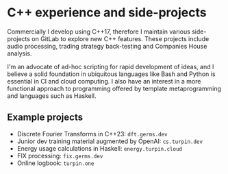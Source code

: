 # C++ experience and side-projects

Commercially I develop using C++17, therefore I maintain various side-projects
on GitLab to explore new C++ features. These projects include audio processing,
trading strategy back-testing and Companies House analysis.

I'm an advocate of ad-hoc scripting for rapid development of ideas, and I
believe a solid foundation in ubiquitous languages like Bash and Python is
essential in CI and cloud computing. I also have an interest in a more
functional approach to programming offered by template metaprogramming and
languages such as Haskell.

## Example projects

- Discrete Fourier Transforms in C++23: `dft.germs.dev`
- Junior dev training material augmented by OpenAI: `cs.turpin.dev`
- Energy usage calculations in Haskell: `energy.turpin.cloud`
- FIX processing: `fix.germs.dev`
- Online logbook: `turpin.one`

<!--
- C++ best practice: `turpin.dev`
-->


